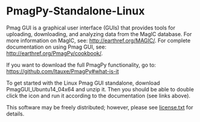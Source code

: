 # PmagPy-Standalone-Linux
Pmag GUI is a graphical user interface (GUIs) that provides tools for uploading, downloading, and analyzing data from the MagIC database. For more information on MagIC, see: http://earthref.org/MAGIC/. For complete documentation on using Pmag GUI, see: http://earthref.org/PmagPy/cookbook/.

If you want to download the full PmagPy functionality, go to: https://github.com/ltauxe/PmagPy#what-is-it

To get started with the Linux Pmag GUI standalone, download PmagGUI\_Ubuntu14\_04x64 and unzip it. Then you should be able to double click the icon and run it according to the documentation (see links above).

This software may be freely distributed; however, please see [license.txt](https://github.com/moonshoes87/PmagPy-Standalone-Linux/blob/master/license.txt) for details.
